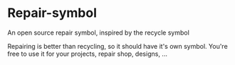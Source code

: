 # Repair-symbol
An open source repair symbol, inspired by the recycle symbol

Repairing is better than recycling, so it should have it's own symbol. You're free to use it for your projects, repair shop, designs, ...

